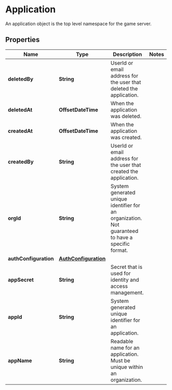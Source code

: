 

# Application

An application object is the top level namespace for the game server.

## Properties

| Name | Type | Description | Notes |
|------------ | ------------- | ------------- | -------------|
|**deletedBy** | **String** | UserId or email address for the user that deleted the application. |  |
|**deletedAt** | **OffsetDateTime** | When the application was deleted. |  |
|**createdAt** | **OffsetDateTime** | When the application was created. |  |
|**createdBy** | **String** | UserId or email address for the user that created the application. |  |
|**orgId** | **String** | System generated unique identifier for an organization. Not guaranteed to have a specific format. |  |
|**authConfiguration** | [**AuthConfiguration**](AuthConfiguration.md) |  |  |
|**appSecret** | **String** | Secret that is used for identity and access management. |  |
|**appId** | **String** | System generated unique identifier for an application. |  |
|**appName** | **String** | Readable name for an application. Must be unique within an organization. |  |



